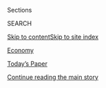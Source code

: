 <div id="app">

<div>

<div class="NYTAppHideMasthead css-zz1s19 e1suatyy0">

<div class="section css-ui9rw0 e1suatyy2">

<div class="css-11hrj97 er09x8g0">

<div class="css-6n7j50">

</div>

<span class="css-1dv1kvn">Sections</span>

<div class="css-10488qs">

<span class="css-1dv1kvn">SEARCH</span>

</div>

[Skip to content](#site-content)[Skip to site
index](#site-index)

</div>

<div id="masthead-section-label" class="css-1fnb9ct eaxe0e00">

[Economy](https://www.nytimes3xbfgragh.onion/section/business/economy)

</div>

<div class="css-10698na e1huz5gh0">

</div>

</div>

<div id="masthead-bar-one" class="section hasLinks css-15hmgas e1csuq9d3">

<div class="css-uqyvli e1csuq9d0">

</div>

<div class="css-1uqjmks e1csuq9d1">

</div>

<div class="css-9e9ivx">

[](https://myaccount.nytimes3xbfgragh.onion/auth/login?response_type=cookie&client_id=vi)

</div>

<div class="css-1bvtpon e1csuq9d2">

[Today’s Paper](https://www.nytimes3xbfgragh.onion/section/todayspaper)

</div>

</div>

</div>

</div>

<div data-aria-hidden="false">

<div id="site-content" data-role="main">

<div class="css-1ffjgkm">

</div>

<div id="top-wrapper" class="css-15p45cc eaca97t0" type="top">

<div id="top-slug" class="css-19x0jxb eaca97t1" hidden="">

Advertisement

</div>

[Continue reading the main
story](#after-top)

<div class="ad top-wrapper" style="text-align:center;height:100%;display:block;min-height:90px">

<div id="top" class="place-ad" data-position="top" data-size-key="top">

</div>

</div>

<div id="after-top">

</div>

</div>

<div id="collection-business-economy" class="section css-15h4p1b e9abtgs0">

<div class="css-1j21atc e1svk9qx1">

<div class="css-fmiefx e1svk9qx2">

<div class="css-1hk7r2m eu54l5x0">

<div id="sponsor-wrapper" class="css-7a1pgi eaca97t0" type="sponsor" hidden="">

<div id="sponsor-slug" class="css-1l4mleb eaca97t1" hidden="">

Supported by

</div>

[Continue reading the main
story](#after-sponsor)

<div id="sponsor" class="ad sponsor-wrapper" style="text-align:left;height:100%;display:block">

</div>

<div id="after-sponsor">

</div>

</div>

</div>

### <span class="css-5xm8y ezz4tcd1">[Business](/section/business)</span>

</div>

<div class="css-nfcc9b e1svk9qx3">

<div class="css-vl9dhg e1svk9qx5">

<div class="css-1nrhkj6 e1svk9qx6">

# Economy

<div class="follow-button-placeholder" data-collection-id="">

</div>

</div>

</div>

</div>

</div>

1.  [DealBook](/pages/business/dealbook/index.html)
2.  [Markets](https://markets.on.nytimes3xbfgragh.onion)
3.  [Economy](/section/business/economy)
4.  [Energy](/section/business/energy-environment)
5.  [Media](/section/business/media)
6.  [Technology](/section/technology)
7.  [Personal Tech](/section/technology/personaltech)
8.  [Entrepreneurship](/section/business/smallbusiness)
9.  [Your Money](/section/your-money)

<div class="css-185go5a e1o5byef0">

<div class="css-15cbhtu">

  - [Latest](#stream-panel)
  - <span class="css-6n7j50">Search</span>
    <div class="control">
    <div class="label-container css-1dv1kvn">
    Search
    </div>
    <div class="css-wm4t3d">
    **<span id="clear-search-input" class="css-1dv1kvn">Clear this text
    input</span>
    </div>
    </div>
    <span class="css-1iovbfw"></span>

<div id="stream-panel" class="section css-8msx5b e1jz0cab1">

<div class="css-13mho3u">

1.  
    
    <div class="css-1cp3ece">
    
    <div class="css-1l4spti">
    
    [](/2020/08/20/business/economy/unemployment-claims.html)
    
    <div class="css-79elbk">
    
    ![](https://static01.graylady3jvrrxbe.onion/images/2020/08/21/business/20Jpvirus-jobless-print/merlin_175662330_af94c2ca-5bd1-4cfb-879d-166cc38fa370-thumbWide.jpg?quality=75&auto=webp&disable=upscale)
    
    </div>
    
    ## Unemployment Claims Rise as Rollout of $300 Benefit Lags
    
    With the labor market showing new fragility, most states have yet to
    seek funds under President Trump’s stopgap plan to supplement weekly
    jobless pay.
    
    <div class="css-1nqbnmb ea5icrr0">
    
    By <span class="css-1n7hynb">Nelson D. Schwartz <span>and</span>
    Tiffany
    Hsu</span>
    
    </div>
    
    </div>
    
    <div class="css-1lc2l26 e1xfvim33">
    
    </div>
    
    </div>

2.  
    
    <div class="css-1cp3ece">
    
    <div class="css-1l4spti">
    
    [](/2020/08/20/business/economy/jobs-work-sharing-unemployment.html)
    
    <div class="css-79elbk">
    
    ![](https://static01.graylady3jvrrxbe.onion/images/2020/08/17/business/00workshare1/00workshare1-thumbWide.jpg?quality=75&auto=webp&disable=upscale)
    
    </div>
    
    ## This Plan Pays to Avoid Layoffs. Why Don’t More Employers Use It?
    
    Often-overlooked job sharing programs, with a recent dose of federal
    aid, put workers on part-time duty in a downturn and make up lost
    wages.
    
    <div class="css-1nqbnmb ea5icrr0">
    
    By <span class="css-1n7hynb">Patricia
    Cohen</span>
    
    </div>
    
    </div>
    
    <div class="css-1lc2l26 e1xfvim33">
    
    </div>
    
    </div>

3.  
    
    <div class="css-1cp3ece">
    
    <div class="css-1l4spti">
    
    [](/2020/08/19/world/asia/north-korea-economy-coronavirus.html)
    
    <div class="css-79elbk">
    
    ![](https://static01.graylady3jvrrxbe.onion/images/2020/08/20/world/20nkorea-1sub/20nkorea-1sub-thumbWide.jpg?quality=75&auto=webp&disable=upscale)
    
    </div>
    
    ## North Korea’s Leader Had Big Economic Plans. He Admits They’ve Failed.
    
    Kim Jong-un’s blunt assessment led his country to plan a rare
    Workers’ Party congress for January to chart a new course after the
    country was hammered by sanctions, floods and the pandemic.
    
    <div class="css-1nqbnmb ea5icrr0">
    
    By <span class="css-1n7hynb">Choe
    Sang-Hun</span>
    
    </div>
    
    <div class="css-185051n">
    
    [阅读简体中文版](https://cn.nytimes3xbfgragh.onion/asia-pacific/20200821/north-korea-economy-coronavirus/ "Read in Simplified Chinese")[閱讀繁體中文版](https://cn.nytimes3xbfgragh.onion/asia-pacific/20200821/north-korea-economy-coronavirus/zh-hant/ "Read in Traditional Chinese")
    
    </div>
    
    </div>
    
    <div class="css-1lc2l26 e1xfvim33">
    
    </div>
    
    </div>

4.  
    
    <div class="css-1cp3ece">
    
    <div class="css-1l4spti">
    
    [](/2020/08/19/business/coronavirus-walmart-target-home-depot.html)
    
    <div class="css-79elbk">
    
    ![](https://static01.graylady3jvrrxbe.onion/images/2020/08/19/business/19virus-bigbox-1/19virus-bigbox-1-thumbWide.jpg?quality=75&auto=webp&disable=upscale)
    
    </div>
    
    ## Big-Box Retailers’ Profits Surge as Pandemic Marches On
    
    Walmart and Target reported record sales in the second quarter,
    driven by the convenience of one-stop shopping and their e-commerce
    operations.
    
    <div class="css-1nqbnmb ea5icrr0">
    
    By <span class="css-1n7hynb">Gillian
    Friedman</span>
    
    </div>
    
    </div>
    
    <div class="css-1lc2l26 e1xfvim33">
    
    </div>
    
    </div>

5.  
    
    <div class="css-1cp3ece">
    
    <div class="css-1l4spti">
    
    [](/2020/08/19/business/economy/postal-service-changes-dejoy.html)
    
    <div class="css-79elbk">
    
    ![](https://static01.graylady3jvrrxbe.onion/images/2020/08/19/us/politics/19dc-postal/19dc-postal-thumbWide.jpg?quality=75&auto=webp&disable=upscale)
    
    </div>
    
    ## Decision to Halt Postal Changes Does Little to Quell Election Concerns
    
    Democrats are calling on Louis DeJoy to step down amid concerns that
    changes already made could disenfranchise voters in November.
    
    <div class="css-1nqbnmb ea5icrr0">
    
    By <span class="css-1n7hynb">Emily Cochrane, Hailey Fuchs, Kenneth
    P. Vogel <span>and</span> Jessica
    Silver-Greenberg</span>
    
    </div>
    
    </div>
    
    <div class="css-1lc2l26 e1xfvim33">
    
    </div>
    
    </div>

6.  
    
    <div class="css-1cp3ece">
    
    <div class="css-1l4spti">
    
    [](/2020/08/19/business/economy/fed-meeting-minutes-coronavirus.html)
    
    <div class="css-79elbk">
    
    ![](https://static01.graylady3jvrrxbe.onion/images/2020/08/19/business/19DC-Fed/merlin_171561336_fd96d5ef-766e-4fbd-a080-165e58503eb6-thumbWide.jpg?quality=75&auto=webp&disable=upscale)
    
    </div>
    
    ## Fed Officials Said the Economy Needed More Help From Congress
    
    Minutes from the Federal Reserve’s July meeting show that some
    officials fretted as expanded unemployment insurance ran out.
    
    <div class="css-1nqbnmb ea5icrr0">
    
    By <span class="css-1n7hynb">Jeanna
    Smialek</span>
    
    </div>
    
    </div>
    
    <div class="css-1lc2l26 e1xfvim33">
    
    </div>
    
    </div>

7.  
    
    <div class="css-1cp3ece">
    
    <div class="css-1l4spti">
    
    [](/2020/08/19/technology/apple-2-trillion.html)
    
    <div class="css-79elbk">
    
    ![](https://static01.graylady3jvrrxbe.onion/images/2020/08/06/us/apple-mkt-cap-promo-1596767397262/apple-mkt-cap-promo-1596767397262-thumbWide-v3.png?quality=75&auto=webp&disable=upscale)
    
    </div>
    
    ## Apple Reaches $2 Trillion, Punctuating Big Tech’s Grip
    
    Apple is the first U.S. company to hit that value, a staggering
    ascent that began in the pandemic.
    
    <div class="css-1nqbnmb ea5icrr0">
    
    By <span class="css-1n7hynb">Jack
    Nicas</span>
    
    </div>
    
    </div>
    
    <div class="css-1lc2l26 e1xfvim33">
    
    </div>
    
    </div>

8.  
    
    <div class="css-1cp3ece">
    
    <div class="css-1l4spti">
    
    [](/interactive/2020/08/18/business/economy/coronavirus-economic-recovery-states.html)
    
    <div class="css-79elbk">
    
    ![](https://static01.graylady3jvrrxbe.onion/images/2020/08/14/us/business-visits-lockdown-promo-1597445069971/business-visits-lockdown-promo-1597445069971-thumbWide-v3.png?quality=75&auto=webp&disable=upscale)
    
    </div>
    
    ## Virus Alters Where People Open Their Wallets, Hinting at a Halting Recovery
    
    Despite eased restrictions, people are still avoiding malls,
    restaurants and other businesses, raising questions about the
    strength and speed of the recovery.
    
    <div class="css-1nqbnmb ea5icrr0">
    
    By <span class="css-1n7hynb">Jennifer Valentino-DeVries, Ella Koeze
    <span>and</span> Sapna
    Maheshwari</span>
    
    </div>
    
    </div>
    
    <div class="css-1lc2l26 e1xfvim33">
    
    </div>
    
    </div>

9.  
    
    <div class="css-1cp3ece">
    
    <div class="css-1l4spti">
    
    [](/2020/08/17/upshot/pandemic-recession-cities-fiscal-shortfall.html)
    
    <div class="css-79elbk">
    
    ![](https://static01.graylady3jvrrxbe.onion/images/2020/08/17/upshot/17up-virus-cities/merlin_172402335_8048f9a3-b4b0-48ad-84f8-1a29f874c8c5-thumbWide.jpg?quality=75&auto=webp&disable=upscale)
    
    </div>
    
    ## The Recession Is About to Slam Cities. Not Just the Blue-State Ones.
    
    Those with budgets that rely heavily on tourism, sales taxes or
    direct state assistance will face particular distress.
    
    <div class="css-1nqbnmb ea5icrr0">
    
    By <span class="css-1n7hynb">Emily Badger <span>and</span> Quoctrung
    Bui</span>
    
    </div>
    
    </div>
    
    <div class="css-1lc2l26 e1xfvim33">
    
    </div>
    
    </div>

10. 
    
    <div class="css-1cp3ece">
    
    <div class="css-1l4spti">
    
    [](/2020/08/14/business/retail-sales-coronavirus.html)
    
    <div class="css-79elbk">
    
    ![](https://static01.graylady3jvrrxbe.onion/images/2020/08/15/business/14JPvirus-retailsales1-print/14virus-retailsales-1-thumbWide.jpg?quality=75&auto=webp&disable=upscale)
    
    </div>
    
    ## Retail Sales Rise for Third Month, Though Growth Slows
    
    The increase was a sign that consumerism remained resilient, but the
    recovery has been buoyed by government assistance that expired at
    the end of July.
    
    <div class="css-1nqbnmb ea5icrr0">
    
    By <span class="css-1n7hynb">Michael Corkery <span>and</span> Sapna
    Maheshwari</span>
    
    </div>
    
    </div>
    
    <div class="css-1lc2l26 e1xfvim33">
    
    </div>
    
    </div>

<div class="css-13mho3u">

<div class="css-1t62hi8">

<div class="css-1stvaey">

Show
More

<div>

<div style="border:0;clip:rect(0 0 0 0);height:1px;margin:-1px;overflow:hidden;white-space:nowrap;padding:0;width:1px;position:absolute" data-role="log" data-aria-live="assertive">

</div>

<div style="border:0;clip:rect(0 0 0 0);height:1px;margin:-1px;overflow:hidden;white-space:nowrap;padding:0;width:1px;position:absolute" data-role="log" data-aria-live="assertive">

</div>

<div style="border:0;clip:rect(0 0 0 0);height:1px;margin:-1px;overflow:hidden;white-space:nowrap;padding:0;width:1px;position:absolute" data-role="log" data-aria-live="polite">

</div>

<div style="border:0;clip:rect(0 0 0 0);height:1px;margin:-1px;overflow:hidden;white-space:nowrap;padding:0;width:1px;position:absolute" data-role="log" data-aria-live="polite">

</div>

</div>

</div>

</div>

</div>

</div>

<div class="css-g6hk37 supplemental">

<div id="mid1-wrapper" class="css-10wkyv7 eaca97t0" type="lede">

<div id="mid1-slug" class="css-1tag3rd eaca97t1">

Advertisement

</div>

[Continue reading the main
story](#after-mid1)

<div id="mid1" class="ad mid1-wrapper" style="text-align:center;height:100%;display:block;min-height:250px">

</div>

<div id="after-mid1">

</div>

</div>

<div id="mktg-wrapper" class="css-oxle51 eaca97t0" type="mktg">

<div id="mktg-slug" class="css-1tag3rd eaca97t1">

Advertisement

</div>

[Continue reading the main
story](#after-mktg)

<div id="mktg" class="ad mktg-wrapper" style="text-align:center;height:100%;display:block">

</div>

<div id="after-mktg">

</div>

</div>

</div>

</div>

</div>

</div>

</div>

</div>

## Site Index

<div>

</div>

## Site Information Navigation

  - [© <span>2020</span> <span>The New York Times
    Company</span>](https://help.nytimes3xbfgragh.onion/hc/en-us/articles/115014792127-Copyright-notice)

<!-- end list -->

  - [NYTCo](https://www.nytco.com/)
  - [Contact
    Us](https://help.nytimes3xbfgragh.onion/hc/en-us/articles/115015385887-Contact-Us)
  - [Work with us](https://www.nytco.com/careers/)
  - [Advertise](https://nytmediakit.com/)
  - [T Brand Studio](http://www.tbrandstudio.com/)
  - [Your Ad
    Choices](https://www.nytimes3xbfgragh.onion/privacy/cookie-policy#how-do-i-manage-trackers)
  - [Privacy](https://www.nytimes3xbfgragh.onion/privacy)
  - [Terms of
    Service](https://help.nytimes3xbfgragh.onion/hc/en-us/articles/115014893428-Terms-of-service)
  - [Terms of
    Sale](https://help.nytimes3xbfgragh.onion/hc/en-us/articles/115014893968-Terms-of-sale)
  - [Site
    Map](https://spiderbites.nytimes3xbfgragh.onion)
  - [Help](https://help.nytimes3xbfgragh.onion/hc/en-us)
  - [Subscriptions](https://www.nytimes3xbfgragh.onion/subscription?campaignId=37WXW)

</div>

</div>
